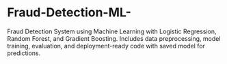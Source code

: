 # Fraud-Detection-ML-
Fraud Detection System using Machine Learning with Logistic Regression, Random Forest, and Gradient Boosting. Includes data preprocessing, model training, evaluation, and deployment-ready code with saved model for predictions.
